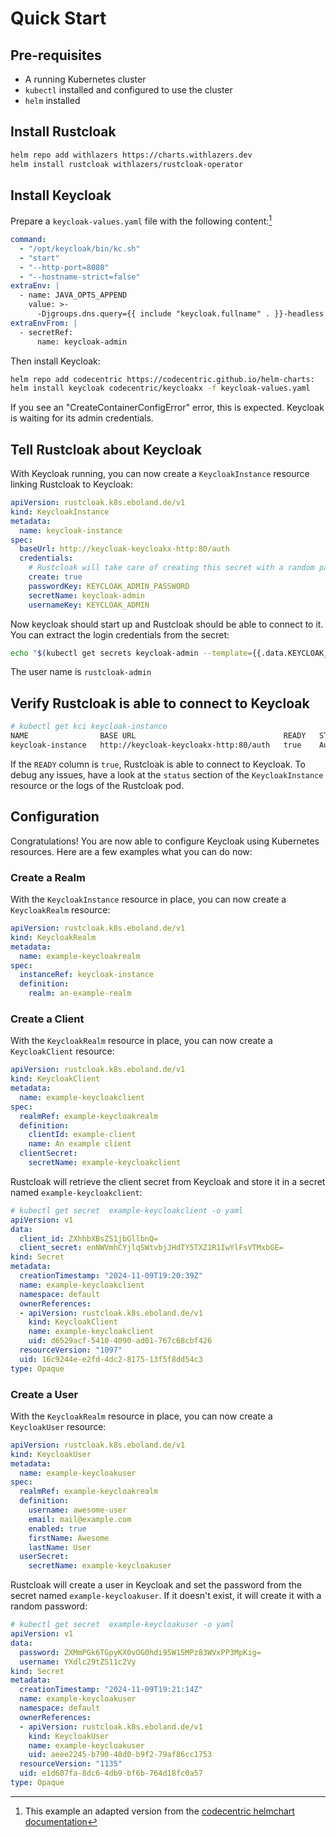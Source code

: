 # Quick Start

## Pre-requisites

* A running Kubernetes cluster
* `kubectl` installed and configured to use the cluster
* `helm` installed

## Install Rustcloak

```bash
helm repo add withlazers https://charts.withlazers.dev
helm install rustcloak withlazers/rustcloak-operator
```

## Install Keycloak

Prepare a `keycloak-values.yaml` file with the following content:[^1]

```yaml
command:
  - "/opt/keycloak/bin/kc.sh"
  - "start"
  - "--http-port=8080"
  - "--hostname-strict=false"
extraEnv: |
  - name: JAVA_OPTS_APPEND
    value: >-
      -Djgroups.dns.query={{ include "keycloak.fullname" . }}-headless
extraEnvFrom: |
  - secretRef:
      name: keycloak-admin
```

Then install Keycloak:

```bash
helm repo add codecentric https://codecentric.github.io/helm-charts:
helm install keycloak codecentric/keycloakx -f keycloak-values.yaml
```

If you see an "CreateContainerConfigError" error, this is expected. Keycloak is waiting for its admin credentials.


## Tell Rustcloak about Keycloak

With Keycloak running, you can now create a `KeycloakInstance` resource linking Rustcloak to Keycloak:

```yaml
apiVersion: rustcloak.k8s.eboland.de/v1
kind: KeycloakInstance
metadata:
  name: keycloak-instance
spec:
  baseUrl: http://keycloak-keycloakx-http:80/auth
  credentials:
    # Rustcloak will take care of creating this secret with a random password.
    create: true
    passwordKey: KEYCLOAK_ADMIN_PASSWORD
    secretName: keycloak-admin
    usernameKey: KEYCLOAK_ADMIN
```

Now keycloak should start up and Rustcloak should be able to connect to it. You can extract the login credentials from the secret:

```bash
echo "$(kubectl get secrets keycloak-admin --template={{.data.KEYCLOAK_ADMIN_PASSWORD}} | base64 -d)"
```

The user name is `rustcloak-admin`

## Verify Rustcloak is able to connect to Keycloak

```bash
# kubectl get kci keycloak-instance
NAME                BASE URL                                 READY   STATUS
keycloak-instance   http://keycloak-keycloakx-http:80/auth   true    Authenticated
```

If the `READY` column is `true`, Rustcloak is able to connect to Keycloak. To debug any issues, have a look at the `status` section of the `KeycloakInstance` resource or the logs of the Rustcloak pod.

## Configuration

Congratulations! You are now able to configure Keycloak using Kubernetes resources. Here are a few examples what you can do now:

### Create a Realm

With the `KeycloakInstance` resource in place, you can now create a `KeycloakRealm` resource:

```yaml
apiVersion: rustcloak.k8s.eboland.de/v1
kind: KeycloakRealm
metadata:
  name: example-keycloakrealm
spec:
  instanceRef: keycloak-instance
  definition:
    realm: an-example-realm
```

### Create a Client

With the `KeycloakRealm` resource in place, you can now create a `KeycloakClient` resource:

```yaml
apiVersion: rustcloak.k8s.eboland.de/v1
kind: KeycloakClient
metadata:
  name: example-keycloakclient
spec:
  realmRef: example-keycloakrealm
  definition:
    clientId: example-client
    name: An example client
  clientSecret:
    secretName: example-keycloakclient
```

Rustcloak will retrieve the client secret from Keycloak and store it in a secret named `example-keycloakclient`:

```yaml
# kubectl get secret  example-keycloakclient -o yaml
apiVersion: v1
data:
  client_id: ZXhhbXBsZS1jbGllbnQ=
  client_secret: enNWVmhCYjlqSWtvbjJHdTY5TXZ1R1IwYlFsVTMxbGE=
kind: Secret
metadata:
  creationTimestamp: "2024-11-09T19:20:39Z"
  name: example-keycloakclient
  namespace: default
  ownerReferences:
  - apiVersion: rustcloak.k8s.eboland.de/v1
    kind: KeycloakClient
    name: example-keycloakclient
    uid: d6529acf-5410-4090-ad01-767c68cbf426
  resourceVersion: "1097"
  uid: 16c9244e-e2fd-4dc2-8175-13f5f8dd54c3
type: Opaque
```

### Create a User

With the `KeycloakRealm` resource in place, you can now create a `KeycloakUser` resource:

```yaml
apiVersion: rustcloak.k8s.eboland.de/v1
kind: KeycloakUser
metadata:
  name: example-keycloakuser
spec:
  realmRef: example-keycloakrealm
  definition:
    username: awesome-user
    email: mail@example.com
    enabled: true
    firstName: Awesome
    lastName: User
  userSecret:
    secretName: example-keycloakuser
```

Rustcloak will create a user in Keycloak and set the password from the secret named `example-keycloakuser`. If it doesn't exist, it will create it with a random password:

```yaml
# kubectl get secret  example-keycloakuser -o yaml
apiVersion: v1
data:
  password: ZXMmPGk6TGpyKX0vOG0hdi95W15MPz83WVxPP3MpKig=
  username: YXdlc29tZS11c2Vy
kind: Secret
metadata:
  creationTimestamp: "2024-11-09T19:21:14Z"
  name: example-keycloakuser
  namespace: default
  ownerReferences:
  - apiVersion: rustcloak.k8s.eboland.de/v1
    kind: KeycloakUser
    name: example-keycloakuser
    uid: aeee2245-b790-48d0-b9f2-79af86cc1753
  resourceVersion: "1135"
  uid: e1d607fa-8dc6-4db9-bf6b-764d18fc0a57
type: Opaque
````

[^1]: This example an adapted version from the [codecentric helmchart documentation][1]

[1]: https://github.com/codecentric/helm-charts/tree/master/charts/keycloakx#tldr
